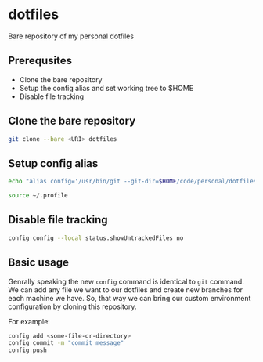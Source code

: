 # dotfiles

Bare repository of my personal dotfiles

## Prerequsites

- Clone the bare repository
- Setup the config alias and set working tree to $HOME
- Disable file tracking

## Clone the bare repository

```sh
git clone --bare <URI> dotfiles
```

## Setup config alias

```sh
echo "alias config='/usr/bin/git --git-dir=$HOME/code/personal/dotfiles --work-tree=$HOME'" >> ~/.profile
```

```sh
source ~/.profile
```

## Disable file tracking

```sh
config config --local status.showUntrackedFiles no
```

## Basic usage

Genrally speaking the new `config` command is identical to `git` command. 
We can add any file we want to our dotfiles and create new branches for each machine we have. 
So, that way we can bring our custom environment configuration by cloning this repository.

For example:

```sh
config add <some-file-or-directory>
config commit -m "commit message"
config push
```
